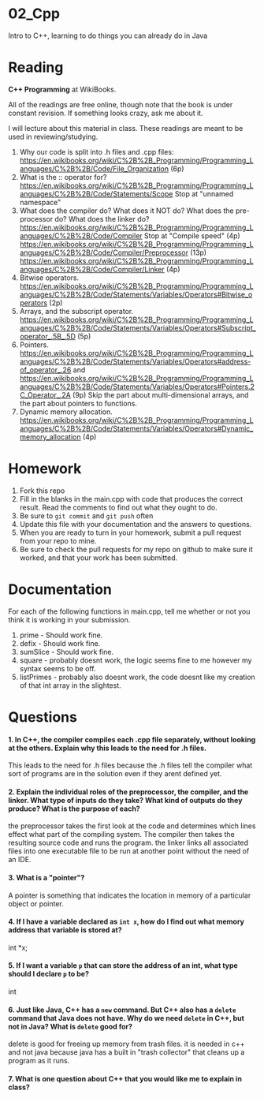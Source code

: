 02_Cpp
======

Intro to C++, learning to do things you can already do in Java

Reading
=======

**C++ Programming** at WikiBooks.

All of the readings are free online, though note that the book is under constant revision. If something looks crazy, ask me about it.

I will lecture about this material in class. These readings are meant to be used in reviewing/studying.

1. Why our code is split into .h files and .cpp files: https://en.wikibooks.org/wiki/C%2B%2B_Programming/Programming_Languages/C%2B%2B/Code/File_Organization (6p)
2. What is the :: operator for? https://en.wikibooks.org/wiki/C%2B%2B_Programming/Programming_Languages/C%2B%2B/Code/Statements/Scope Stop at "unnamed namespace"
3. What does the compiler do? What does it NOT do? What does the pre-processor do? What does the linker do? https://en.wikibooks.org/wiki/C%2B%2B_Programming/Programming_Languages/C%2B%2B/Code/Compiler Stop at "Compile speed" (4p) https://en.wikibooks.org/wiki/C%2B%2B_Programming/Programming_Languages/C%2B%2B/Code/Compiler/Preprocessor (13p) https://en.wikibooks.org/wiki/C%2B%2B_Programming/Programming_Languages/C%2B%2B/Code/Compiler/Linker (4p)
4. Bitwise operators. https://en.wikibooks.org/wiki/C%2B%2B_Programming/Programming_Languages/C%2B%2B/Code/Statements/Variables/Operators#Bitwise_operators (2p)
5. Arrays, and the subscript operator. https://en.wikibooks.org/wiki/C%2B%2B_Programming/Programming_Languages/C%2B%2B/Code/Statements/Variables/Operators#Subscript_operator_.5B_.5D (5p)
6. Pointers. https://en.wikibooks.org/wiki/C%2B%2B_Programming/Programming_Languages/C%2B%2B/Code/Statements/Variables/Operators#address-of_operator_.26 and https://en.wikibooks.org/wiki/C%2B%2B_Programming/Programming_Languages/C%2B%2B/Code/Statements/Variables/Operators#Pointers.2C_Operator_.2A (9p) Skip the part about multi-dimensional arrays, and the part about pointers to functions.
7. Dynamic memory allocation. https://en.wikibooks.org/wiki/C%2B%2B_Programming/Programming_Languages/C%2B%2B/Code/Statements/Variables/Operators#Dynamic_memory_allocation (4p)

Homework
========

1. Fork this repo
3. Fill in the blanks in the main.cpp with code that produces the correct result. Read the comments to find out what they ought to do.
4. Be sure to `git commit` and `git push` often
5. Update this file with your documentation and the answers to questions.
6. When you are ready to turn in your homework, submit a pull request from your repo to mine.
7. Be sure to check the pull requests for my repo on github to make sure it worked, and that your work has been submitted.

Documentation
=========

For each of the following functions in main.cpp, tell me whether or not you think it is working in your submission.

1. prime - Should work fine.
2. defix - Should work fine.
3. sumSlice - Should work fine.
4. square - probably doesnt work, the logic seems fine to me however my syntax seems to be off.
5. listPrimes - probably also doesnt work, the code doesnt like my creation of that int array in the slightest.

Questions
=======

#### 1. In C++, the compiler compiles each .cpp file separately, without looking at the others. Explain why this leads to the need for .h files.
This leads to the need for .h files because the .h files tell the compiler what sort of programs are in the solution even if they arent defined yet.
#### 2. Explain the individual roles of the preprocessor, the compiler, and the linker. What type of inputs do they take? What kind of outputs do they produce? What is the purpose of each?
the preprocessor takes the first look at the code and determines which lines effect what part of the compiling system. The compiler then takes the resulting source code
and runs the program. the linker links all associated files into one executable file to be run at another point without the need of an IDE.
#### 3. What is a "pointer"?
A pointer is something that indicates the location in memory of a particular object or pointer.
#### 4. If I have a variable declared as `int x`, how do I find out what memory address that variable is stored at?
int *x;
#### 5. If I want a variable `p` that can store the address of an int, what type should I declare `p` to be?
int
#### 6. Just like Java, C++ has a `new` command. But C++ also has a `delete` command that Java does not have. Why do we need `delete` in C++, but not in Java? What is `delete` good for?
delete is good for freeing up memory from trash files. it is needed in c++ and not java because java has a built in "trash collector" that cleans up a program as it runs.
#### 7. What is one question about C++ that you would like me to explain in class?